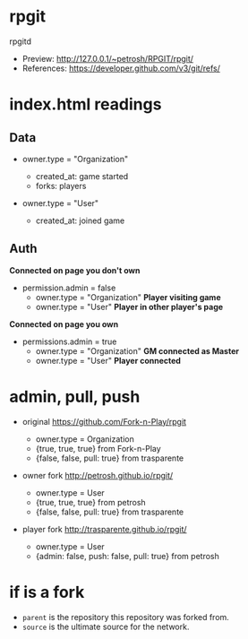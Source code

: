 # rpgit
rpgitd

- Preview: http://127.0.0.1/~petrosh/RPGIT/rpgit/
- References: https://developer.github.com/v3/git/refs/

# index.html readings

## Data

- owner.type = "Organization"
  - created_at: game started
  - forks: players

- owner.type = "User"
  - created_at: joined game

## Auth

**Connected on page you don't own**

- permission.admin = false
  - owner.type = "Organization" **Player visiting game**
  - owner.type = "User" **Player in other player's page**

**Connected on page you own**

- permissions.admin = true
  - owner.type = "Organization" **GM connected as Master**
  - owner.type = "User" **Player connected**

# admin, pull, push

- original https://github.com/Fork-n-Play/rpgit

  - owner.type = Organization
  - {true, true, true} from Fork-n-Play
  - {false, false, pull: true} from trasparente

- owner fork http://petrosh.github.io/rpgit/

  - owner.type = User
  - {true, true, true} from petrosh
  - {false, false, pull: true} from trasparente

- player fork http://trasparente.github.io/rpgit/

  - owner.type = User
  - {admin: false, push: false, pull: true} from petrosh

# if is a fork

- `parent` is the repository this repository was forked from.
- `source` is the ultimate source for the network.
